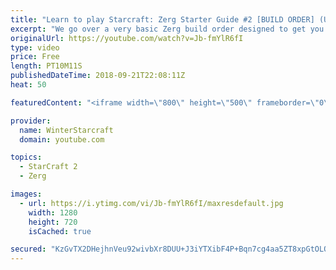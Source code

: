 ```yaml
---
title: "Learn to play Starcraft: Zerg Starter Guide #2 [BUILD ORDER] (Updated 2017 LOTV)"
excerpt: "We go over a very basic Zerg build order designed to get you into the midgame with a good economy and options. These guides are in no particular order, nor are they meant for COMPLETELY NEW (less than 10 games) players, instead are all meant to help improve generally!"
originalUrl: https://youtube.com/watch?v=Jb-fmYlR6fI
type: video
price: Free
length: PT10M11S
publishedDateTime: 2018-09-21T22:08:11Z
heat: 50

featuredContent: "<iframe width=\"800\" height=\"500\" frameborder=\"0\" src=\"https://www.youtube.com/embed/Jb-fmYlR6fI\" allow=\"accelerometer; autoplay; encrypted-media; gyroscope; picture-in-picture\" allowfullscreen></iframe>"

provider:
  name: WinterStarcraft
  domain: youtube.com

topics:
  - StarCraft 2
  - Zerg

images:
  - url: https://i.ytimg.com/vi/Jb-fmYlR6fI/maxresdefault.jpg
    width: 1280
    height: 720
    isCached: true

secured: "KzGvTX2DHejhnVeu92wivbXr8DUU+J3iYTXibF4P+Bqn7cg4aa5ZT8xpGtOLONR6iIHB4wkivoiKgo4knGVFwKON1a0IP5SRShO7uio9k6vTd/T8rgUtVJw9oYuWgFS8W+nPT5ELwGmaZ19wsnukZCkbp7+8mwukoiuAvYoYwvVMq7k69+ZBMBBi5tmd98n8+cWVqtW8QJu5Ufa+06NiHmj0iC0nis9plOzyeViNlgjhgTCYahL+OaLLXivmnRUH2Sp8XkxdXGs6rL6AUq7EVUnxvoO1LJC/RrOfyMLNlt38IbdOM9nrJgO+Z/jRHbNW4uIXWkFLra8QzeKtIEh36VvRsdg8fTgM2N18KzI4o9mPRP7zwEAReydKRfygYaRJ+PevSuMRbjxXMNap872M6jHzqRbAIU+CDSD2jYpA0lk=;EHVDqQV62nWIAAYtTwxXAw=="
---
```


